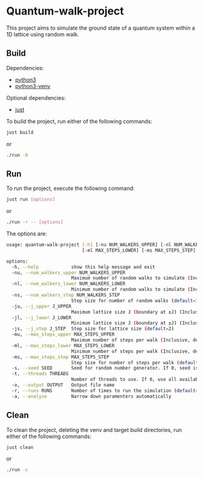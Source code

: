 # Quantum-walk-project

This project aims to simulate the ground state of a quantum system within a 1D lattice using random walk. 

## Build

Dependencies:
- [python3](https://www.python.org/)
- [python3-venv](https://docs.python.org/3/library/venv.html)

Optional dependencies:
- [just](https://github.com/casey/just)

To build the project, run either of the following commands:

```bash
just build
```

or

```bash
./run -b
```

## Run

To run the project, execute the following command:

```bash
just run [options]
```
or
```bash
./run -r -- [options]
```

The options are:

```bash
usage: quantum-walk-project [-h] [-nu NUM_WALKERS_UPPER] [-nl NUM_WALKERS_LOWER] [-ns NUM_WALKERS_STEP] [-ju J_UPPER] [-jl J_LOWER] [-js J_STEP] [-mu MAX_STEPS_UPPER]
                            [-ml MAX_STEPS_LOWER] [-ms MAX_STEPS_STEP] [-s SEED] [-t THREADS] [-o OUTPUT] [-r RUNS] [-a]

options:
  -h, --help            show this help message and exit
  -nu, --num_walkers_upper NUM_WALKERS_UPPER
                        Maximum number of random walks to simulate (Inclusive, default=1000)
  -nl, --num_walkers_lower NUM_WALKERS_LOWER
                        Minimum number of random walks to simulate (Inclusive, default=100)
  -ns, --num_walkers_step NUM_WALKERS_STEP
                        Step size for number of random walks (default=100)
  -ju, --j_upper J_UPPER
                        Maximum lattice size J (boundary at ±J) (Inclusive, default=20)
  -jl, --j_lower J_LOWER
                        Minimum lattice size J (boundary at ±J) (Inclusive, default=6)
  -js, --j_step J_STEP  Step size for lattice size (default=2)
  -mu, --max_steps_upper MAX_STEPS_UPPER
                        Maximum number of steps per walk (Inclusive, default=1000)
  -ml, --max_steps_lower MAX_STEPS_LOWER
                        Minimum number of steps per walk (Inclusive, default=100)
  -ms, --max_steps_step MAX_STEPS_STEP
                        Step size for number of steps per walk (default=100)
  -s, --seed SEED       Seed for random number generator. If 0, seed is random. NOTE: IF A SEED IS PROVIDED, THE PROCESS IS NOT MULTITHREADED (default=0)
  -t, --threads THREADS
                        Number of threads to use. If 0, use all available threads (default=0)
  -o, --output OUTPUT   Output file name
  -r, --runs RUNS       Number of times to run the simulation (default=1)
  -a, --analyse         Narrow down paramenters automatically
```

## Clean

To clean the project, deleting the venv and target build directories, run either of the following commands:

```bash
just clean
```
or
```bash
./run -c
```
